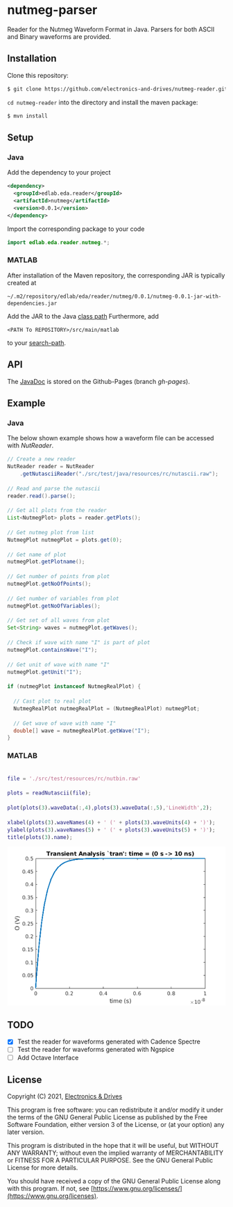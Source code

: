 # nutmeg-parser

Reader for the Nutmeg Waveform Format in Java.
Parsers for both ASCII and Binary waveforms are provided.

## Installation

Clone this repository:

```bash
$ git clone https://github.com/electronics-and-drives/nutmeg-reader.git
```

`cd nutmeg-reader` into the directory and install the maven package:

```bash
$ mvn install
```



## Setup

### Java
Add the dependency to your project

```xml
<dependency>
  <groupId>edlab.eda.reader</groupId>
  <artifactId>nutmeg</artifactId>
  <version>0.0.1</version>
</dependency>
```

Import the corresponding package to your code
```java
import edlab.eda.reader.nutmeg.*;
```

### MATLAB
After installation of the Maven repository, the corresponding JAR is typically
created at

```
~/.m2/repository/edlab/eda/reader/nutmeg/0.0.1/nutmeg-0.0.1-jar-with-dependencies.jar
```

Add the JAR to the Java [class path](https://de.mathworks.com/help/matlab/matlab_external/java-class-path.html) 
Furthermore, add
```
<PATH To REPOSITORY>/src/main/matlab
```
to your [search-path](https://de.mathworks.com/help/matlab/search-path.html).


## API

The [JavaDoc](https://electronics-and-drives.github.io/nutmeg-reader/)
is stored on the Github-Pages (branch *gh-pages*).

## Example

### Java

The below shown example shows how a waveform file can be accessed
with *NutReader*.

```java
// Create a new reader
NutReader reader = NutReader
    .getNutasciiReader("./src/test/java/resources/rc/nutascii.raw");

// Read and parse the nutascii
reader.read().parse();

// Get all plots from the reader
List<NutmegPlot> plots = reader.getPlots();

// Get nutmeg plot from list
NutmegPlot nutmegPlot = plots.get(0);

// Get name of plot
nutmegPlot.getPlotname();

// Get number of points from plot
nutmegPlot.getNoOfPoints();

// Get number of variables from plot
nutmegPlot.getNoOfVariables();

// Get set of all waves from plot
Set<String> waves = nutmegPlot.getWaves();

// Check if wave with name "I" is part of plot
nutmegPlot.containsWave("I");

// Get unit of wave with name "I"
nutmegPlot.getUnit("I");

if (nutmegPlot instanceof NutmegRealPlot) {

  // Cast plot to real plot
  NutmegRealPlot nutmegRealPlot = (NutmegRealPlot) nutmegPlot;

  // Get wave of wave with name "I"
  double[] wave = nutmegRealPlot.getWave("I");
}
```

### MATLAB

```matlab

file = './src/test/resources/rc/nutbin.raw'

plots = readNutascii(file);

plot(plots(3).waveData(:,4),plots(3).waveData(:,5),'LineWidth',2);

xlabel(plots(3).waveNames(4) + ' (' + plots(3).waveUnits(4) + ')');
ylabel(plots(3).waveNames(5) + ' (' + plots(3).waveUnits(5) + ')');
title(plots(3).name);

```

![Transient Waveform](fig/plot.png)

## TODO

- [X] Test the reader for waveforms generated with Cadence Spectre
- [ ] Test the reader for waveforms generated with Ngspice
- [ ] Add Octave Interface

## License

Copyright (C) 2021, [Electronics & Drives](https://www.electronics-and-drives.de/)

This program is free software: you can redistribute it and/or modify
it under the terms of the GNU General Public License as published by
the Free Software Foundation, either version 3 of the License, or
(at your option) any later version.

This program is distributed in the hope that it will be useful,
but WITHOUT ANY WARRANTY; without even the implied warranty of
MERCHANTABILITY or FITNESS FOR A PARTICULAR PURPOSE.  See the
GNU General Public License for more details.

You should have received a copy of the GNU General Public License
along with this program. If not, see 
[https://www.gnu.org/licenses/](https://www.gnu.org/licenses).